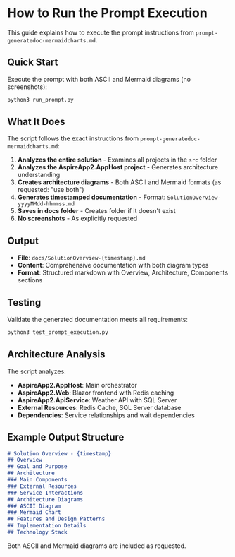 # How to Run the Prompt Execution

This guide explains how to execute the prompt instructions from `prompt-generatedoc-mermaidcharts.md`.

## Quick Start

Execute the prompt with both ASCII and Mermaid diagrams (no screenshots):

```bash
python3 run_prompt.py
```

## What It Does

The script follows the exact instructions from `prompt-generatedoc-mermaidcharts.md`:

1. **Analyzes the entire solution** - Examines all projects in the `src` folder
2. **Analyzes the AspireApp2.AppHost project** - Generates architecture understanding
3. **Creates architecture diagrams** - Both ASCII and Mermaid formats (as requested: "use both")
4. **Generates timestamped documentation** - Format: `SolutionOverview-yyyyMMdd-hhmmss.md`
5. **Saves in docs folder** - Creates folder if it doesn't exist
6. **No screenshots** - As explicitly requested

## Output

- **File**: `docs/SolutionOverview-{timestamp}.md`
- **Content**: Comprehensive documentation with both diagram types
- **Format**: Structured markdown with Overview, Architecture, Components sections

## Testing

Validate the generated documentation meets all requirements:

```bash
python3 test_prompt_execution.py
```

## Architecture Analysis

The script analyzes:

- **AspireApp2.AppHost**: Main orchestrator
- **AspireApp2.Web**: Blazor frontend with Redis caching
- **AspireApp2.ApiService**: Weather API with SQL Server
- **External Resources**: Redis Cache, SQL Server database
- **Dependencies**: Service relationships and wait dependencies

## Example Output Structure

```markdown
# Solution Overview - {timestamp}
## Overview
## Goal and Purpose  
## Architecture
### Main Components
### External Resources
### Service Interactions
## Architecture Diagrams
### ASCII Diagram
### Mermaid Chart
## Features and Design Patterns
## Implementation Details
## Technology Stack
```

Both ASCII and Mermaid diagrams are included as requested.